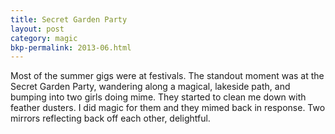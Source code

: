 ```yaml
---
title: Secret Garden Party 
layout: post
category: magic
bkp-permalink: 2013-06.html
---
```


Most of the summer gigs were at festivals. The standout moment was at the Secret Garden Party, wandering along a magical, lakeside path, and bumping into two girls doing mime. They started to clean me down with feather dusters. I did magic for them and they mimed back in response. Two mirrors reflecting back off each other, delightful.
